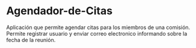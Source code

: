 # Agendador-de-Citas
 Aplicación que permite agendar citas para los miembros de una comisión. Permite registrar usuario y enviar correo electronico informando sobre la fecha de la reunión.
